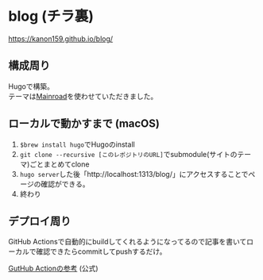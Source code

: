 
# blog (チラ裏)

https://kanon159.github.io/blog/

## 構成周り

Hugoで構築。  
テーマは[Mainroad](https://github.com/Vimux/Mainroad)を使わせていただきました。

## ローカルで動かすまで (macOS)

1. `$brew install hugo`でHugoのinstall
2. `git clone --recursive [このレポジトリのURL]`でsubmodule(サイトのテーマ)ごとまとめてclone
3. `hugo server`した後「http://localhost:1313/blog/」にアクセスすることでページの確認ができる。
4. 終わり

## デプロイ周り

GitHub Actionsで自動的にbuildしてくれるようになってるので記事を書いてローカルで確認できたらcommitしてpushするだけ。

[GutHub Actionの参考](https://gohugo.io/hosting-and-deployment/hosting-on-github/#readout) (公式)

